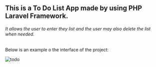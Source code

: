 ## This is a To Do List App made by using PHP Laravel Framework.
###### It allows the user to enter they list and the user may also delete the list when needed.

Below is an example o the interface of the project:

![todo](https://user-images.githubusercontent.com/98761689/153898046-576c32fc-d1a0-4a24-baec-7e4e95077028.png)

